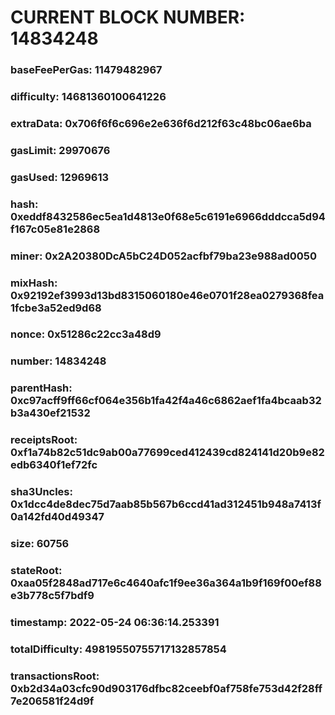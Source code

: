 # CURRENT BLOCK NUMBER: 14834248

### baseFeePerGas: 11479482967
### difficulty: 14681360100641226
### extraData: 0x706f6f6c696e2e636f6d212f63c48bc06ae6ba
### gasLimit: 29970676
### gasUsed: 12969613
### hash: 0xeddf8432586ec5ea1d4813e0f68e5c6191e6966dddcca5d94f167c05e81e2868
### miner: 0x2A20380DcA5bC24D052acfbf79ba23e988ad0050
### mixHash: 0x92192ef3993d13bd8315060180e46e0701f28ea0279368fea1fcbe3a52ed9d68
### nonce: 0x51286c22cc3a48d9
### number: 14834248
### parentHash: 0xc97acff9ff66cf064e356b1fa42f4a46c6862aef1fa4bcaab32b3a430ef21532
### receiptsRoot: 0xf1a74b82c51dc9ab00a77699ced412439cd824141d20b9e82edb6340f1ef72fc
### sha3Uncles: 0x1dcc4de8dec75d7aab85b567b6ccd41ad312451b948a7413f0a142fd40d49347
### size: 60756
### stateRoot: 0xaa05f2848ad717e6c4640afc1f9ee36a364a1b9f169f00ef88e3b778c5f7bdf9
### timestamp: 2022-05-24 06:36:14.253391
### totalDifficulty: 49819550755717132857854
### transactionsRoot: 0xb2d34a03cfc90d903176dfbc82ceebf0af758fe753d42f28ff7e206581f24d9f
